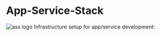 # App-Service-Stack 
![ass logo][logo] Infrastructure setup for app/service development: 





[logo]: https://github.com/wilke/App-Service-Stack/blob/master/data/pictures/donkey.jpg "Donkey aka ass"




